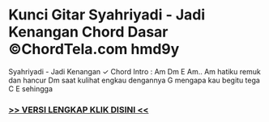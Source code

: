 
 # Kunci Gitar Syahriyadi - Jadi Kenangan Chord Dasar ©ChordTela.com hmd9y


Syahriyadi - Jadi Kenangan ✓ Chord Intro : Am Dm E Am.. Am hatiku remuk dan hancur Dm saat kulihat engkau dengannya G mengapa kau begitu tega C E sehingga

###  <a href="https://shortlighzx.web.app?sq=Kunci Gitar Syahriyadi - Jadi Kenangan Chord Dasar ©ChordTela.com"> >> VERSI LENGKAP KLIK DISINI << </a>
